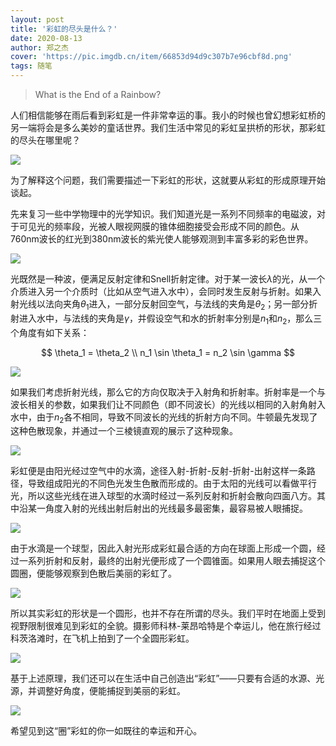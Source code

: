 ```yaml
---
layout: post
title: '彩虹的尽头是什么？'
date: 2020-08-13
author: 郑之杰
cover: 'https://pic.imgdb.cn/item/66853d94d9c307b7e96cbf8d.png'
tags: 随笔
---
```


> What is the End of a Rainbow?

人们相信能够在雨后看到彩虹是一件非常幸运的事。我小的时候也曾幻想彩虹桥的另一端将会是多么美妙的童话世界。我们生活中常见的彩虹呈拱桥的形状，那彩虹的尽头在哪里呢？

![](https://pic.imgdb.cn/item/66853db0d9c307b7e96cf0c6.png)

为了解释这个问题，我们需要描述一下彩虹的形状，这就要从彩虹的形成原理开始谈起。

先来复习一些中学物理中的光学知识。我们知道光是一系列不同频率的电磁波，对于可见光的频率段，光被人眼视网膜的锥体细胞接受会形成不同的颜色。从760nm波长的红光到380nm波长的紫光使人能够观测到丰富多彩的彩色世界。

![](https://pic.imgdb.cn/item/66853dcdd9c307b7e96d2894.png)

光既然是一种波，便满足反射定律和Snell折射定律。对于某一波长$λ$的光，从一个介质进入另一个介质时（比如从空气进入水中），会同时发生反射与折射。如果入射光线以法向夹角$θ_1$进入，一部分反射回空气，与法线的夹角是$θ_2$；另一部分折射进入水中，与法线的夹角是$γ$，并假设空气和水的折射率分别是$n_1$和$n_2$，那么三个角度有如下关系：

$$
\theta_1 = \theta_2 \\
n_1 \sin \theta_1 = n_2 \sin \gamma
$$

![](https://pic.imgdb.cn/item/66853e29d9c307b7e96de745.png)

如果我们考虑折射光线，那么它的方向仅取决于入射角和折射率。折射率是一个与波长相关的参数，如果我们让不同颜色（即不同波长）的光线以相同的入射角射入水中，由于$n_2$各不相同，导致不同波长的光线的折射方向不同。牛顿最先发现了这种色散现象，并通过一个三棱镜直观的展示了这种现象。

![](https://pic.imgdb.cn/item/66853e4dd9c307b7e96e2aad.png)

彩虹便是由阳光经过空气中的水滴，途径入射-折射-反射-折射-出射这样一条路径，导致组成阳光的不同色光发生色散而形成的。由于太阳的光线可以看做平行光，所以这些光线在进入球型的水滴时经过一系列反射和折射会散向四面八方。其中沿某一角度入射的光线出射后射出的光线最多最密集，最容易被人眼捕捉。

![](https://pic.imgdb.cn/item/66853e68d9c307b7e96e5eee.png)

由于水滴是一个球型，因此入射光形成彩虹最合适的方向在球面上形成一个圆，经过一系列折射和反射，最终的出射光便形成了一个圆锥面。如果用人眼去捕捉这个圆圈，便能够观察到色散后美丽的彩虹了。

![](https://pic.imgdb.cn/item/66853e7bd9c307b7e96e8190.png)

所以其实彩虹的形状是一个圆形，也并不存在所谓的尽头。我们平时在地面上受到视野限制很难见到彩虹的全貌。摄影师科林-莱昂哈特是个幸运儿，他在旅行经过科茨洛滩时，在飞机上拍到了一个全圆形彩虹。

![](https://pic.imgdb.cn/item/66853d94d9c307b7e96cbf8d.png)

基于上述原理，我们还可以在生活中自己创造出“彩虹”——只要有合适的水源、光源，并调整好角度，便能捕捉到美丽的彩虹。

![](https://pic1.imgdb.cn/item/67debbd088c538a9b5c35845.jpg)

希望见到这“圈”彩虹的你一如既往的幸运和开心。
